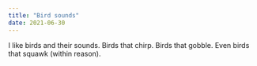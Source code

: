 ```yaml
---
title: "Bird sounds"
date: 2021-06-30
---
```


I like birds and their sounds. Birds that chirp. Birds that gobble. Even birds that squawk (within reason).
